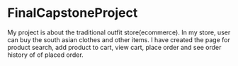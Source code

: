 # FinalCapstoneProject
My project is about the traditional outfit store(ecommerce). In my store, user can buy the south asian clothes and other items.
 I have created the page for product search, add product to cart,  view cart, place order and see order history of of placed order.